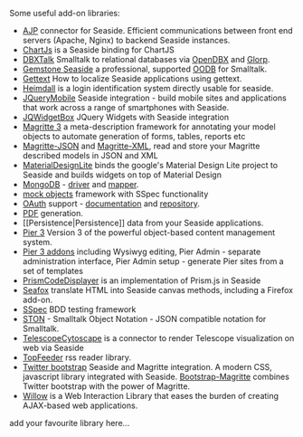 Some useful add-on libraries:
  * [AJP](http://www.squeaksource.com/ajp.html) connector for Seaside. Efficient communications between front end servers (Apache, Nginx) to backend Seaside instances.
  * [ChartJs](https://github.com/DuneSt/ChartJs) is a Seaside binding for ChartJS
  * [DBXTalk](http://dbxtalk.smallworks.com.ar) Smalltalk to relational databases via [OpenDBX](http://en.wikipedia.org/wiki/OpenDBX) and [Glorp](https://groups.google.com/forum/?fromgroups#!forum/glorp-group).
  * [Gemstone Seaside](http://code.google.com/p/glassdb/) a professional, supported [OODB](http://en.wikipedia.org/wiki/Object_database) for Smalltalk.
  * [Gettext](Gettext) How to localize Seaside applications using gettext.
  * [Heimdall](https://github.com/DuneSt/Heimdall) is a login identification system directly usable for seaside.
  * [JQueryMobile](http://jquerymobile.seasidehosting.st/) Seaside integration - build mobile sites and applications that work across a range of smartphones with Seaside.
  * [JQWidgetBox](http://www.squeaksource.com/JQueryWidgetBox/) JQuery Widgets with Seaside integration
  * [Magritte 3](http://source.lukas-renggli.ch/magritte3/) a meta-description framework for annotating your model objects to automate generation of forms, tables, reports etc
  * [Magritte-JSON](http://source.lukas-renggli.ch/magritte3addons/) and [Magritte-XML](http://source.lukas-renggli.ch/magritte3addons/), read and store your Magritte described models in JSON and XML
  * [MaterialDesignLite](https://github.com/DuneSt/MaterialDesignLite) binds the google's Material Design Lite project to Seaside and builds widgets on top of Material Design 
  * [MongoDB](http://www.mongodb.org) - [driver](http://squeaksource.com/MongoTalk/) and [mapper](http://smalltalkhub.com/#!/~estebanlm/Voyage).
  * [mock objects](http://www.squeaksource.com/Mocketry.html) framework with SSpec functionality
  * [OAuth](http://blog.doit.st/2011/02/15/cloudforksso-openid-and-oauth-support-for-smalltalk/) support - [documentation](http://blog.doit.st/2011/02/15/cloudforksso-openid-and-oauth-support-for-smalltalk/) and [repository](http://www.squeaksource.com/Cloudfork/).
  * [PDF](http://www.seaside.st/documentation/pdfs) generation.
  * [[Persistence|Persistence]] data from your Seaside applications.
  * [Pier 3](http://source.lukas-renggli.ch/pier3/) Version 3 of the powerful object-based content management system.
  * [Pier 3 addons](http://source.lukas-renggli.ch/pier3addons/) including Wysiwyg editing, Pier Admin - separate administration interface, Pier Admin setup - generate Pier sites from a set of templates
  * [PrismCodeDisplayer](https://github.com/DuneSt/PrismCodeDisplayer) is an implementation of Prism.js in Seaside
  * [Seafox](http://seafox.seasidehosting.st) translate HTML into Seaside canvas methods, including a Firefox add-on.
  * [SSpec](http://www.squeaksource.com/SSpec.html) BDD testing framework
  * [STON](https://github.com/svenvc/ston) - Smalltalk Object Notation - JSON compatible notation for Smalltalk.
  * [TelescopeCytoscape](https://github.com/TelescopeSt/TelescopeCytoscape) is a connector to render Telescope visualization on web via Seaside 
  * [TopFeeder](http://ss3.gemstone.com/ss/TopFeeder) rss reader library.
  * [Twitter bootstrap](https://github.com/astares/Seaside-Bootstrap) Seaside and Magritte integration. A modern CSS, javascript library integrated with Seaside. [Bootstrap-Magritte](https://github.com/magritte-metamodel/Bootstrap-Magritte) combines Twitter bootstrap with the power of Magritte.
  * [Willow](https://github.com/ba-st/Willow) is a Web Interaction Library that eases the burden of creating AJAX-based web applications.

add your favourite library here...